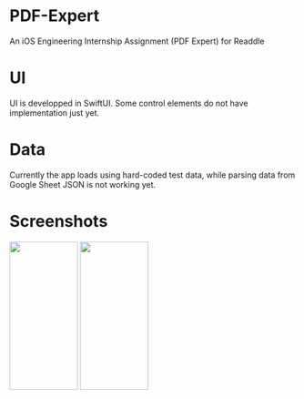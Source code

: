 # PDF-Expert
An iOS Engineering Internship Assignment (PDF Expert) for Readdle
# UI
UI is developped in SwiftUI. Some control elements do not have implementation just yet.
# Data
Currently the app loads using hard-coded test data, while parsing data from Google Sheet JSON is not working yet.
# Screenshots
<p float="left">
<img src="https://user-images.githubusercontent.com/75172737/120301056-2c2e8180-c2d5-11eb-96a0-217e1fa43d6c.PNG" width="120" height="260">
<img src="https://user-images.githubusercontent.com/75172737/120301066-2df84500-c2d5-11eb-8275-cc141fe9cd44.PNG" width="120" height="260">
</p>
